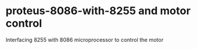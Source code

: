 # proteus-8086-with-8255 and motor control 
Interfacing 8255 with 8086 microprocessor 
to control the motor 
